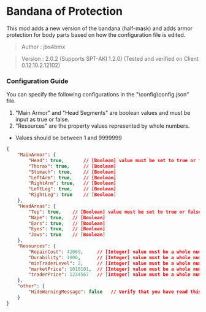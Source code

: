 # Bandana of Protection
This mod adds a new version of the bandana (half-mask) and adds armor protection for body parts based on how the configuration file is edited.

>Author  : jbs4bmx

>Version : 2.0.2 (Supports SPT-AKI 1.2.0) (Tested and verified on Client 0.12.10.2.12102)



### Configuration Guide
You can specify the following configurations in the "\config\config.json" file.
1. "Main Armor" and "Head Segments" are boolean values and must be input as true or false.
2. "Resources" are the property values represented by whole numbers.
  * Values should be between 1 and 9999999

```json
{
    "MainArmor": {
        "Head": true,       // [Boolean] value must be set to true or false - Set to true to enable protection for the specified body Part.
        "Thorax": true,     // [Boolean]
        "Stomach": true,    // [Boolean]
        "LeftArm": true,    // [Boolean]
        "RightArm": true,   // [Boolean]
        "LeftLeg": true,    // [Boolean]
        "RightLeg": true    // [Boolean]
    },
    "HeadAreas": {
        "Top": true,    // [Boolean] value must be set to true or false - Set to true to enable protection for the specified body Part.
        "Nape": true,   // [Boolean]
        "Ears": true,   // [Boolean]
        "Eyes": true,   // [Boolean]
        "Jaws": true    // [Boolean]
    },
    "Resources": {
        "RepairCost": 42069,     // [Integer] value must be a whole number - Sets the cost to repair the item.
        "Durability": 1000,      // [Integer] value must be a whole number - Sets the durability amount of the item.
        "minTraderLevel": 2,     // [Integer] value must be a whole number - Sets the minimum required trader level to acquire before you can purchase this item.
        "marketPrice": 1010101,  // [Integer] value must be a whole number - Sets the Flea Market price of the item.
        "traderPrice": 1234567   // [Integer] value must be a whole number - Sets the Ragman price of the item.
    },
    "other": {
        "HideWarningMessage": false   // Verify that you have read this document and the configuration file by setting this to true.
    }
}
```
